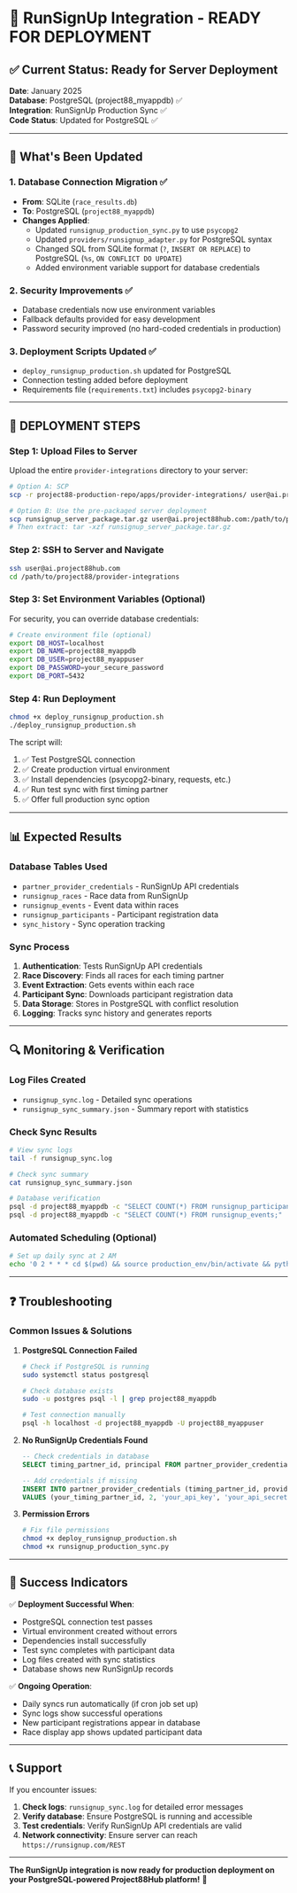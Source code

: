 # 🚀 RunSignUp Integration - READY FOR DEPLOYMENT

## ✅ **Current Status: Ready for Server Deployment**

**Date**: January 2025  
**Database**: PostgreSQL (project88_myappdb) ✅  
**Integration**: RunSignUp Production Sync ✅  
**Code Status**: Updated for PostgreSQL ✅  

---

## 🎯 **What's Been Updated**

### **1. Database Connection Migration ✅**
- **From**: SQLite (`race_results.db`) 
- **To**: PostgreSQL (`project88_myappdb`)
- **Changes Applied**:
  - Updated `runsignup_production_sync.py` to use `psycopg2`
  - Updated `providers/runsignup_adapter.py` for PostgreSQL syntax
  - Changed SQL from SQLite format (`?`, `INSERT OR REPLACE`) to PostgreSQL (`%s`, `ON CONFLICT DO UPDATE`)
  - Added environment variable support for database credentials

### **2. Security Improvements ✅**
- Database credentials now use environment variables
- Fallback defaults provided for easy development
- Password security improved (no hard-coded credentials in production)

### **3. Deployment Scripts Updated ✅**
- `deploy_runsignup_production.sh` updated for PostgreSQL
- Connection testing added before deployment
- Requirements file (`requirements.txt`) includes `psycopg2-binary`

---

## 🚀 **DEPLOYMENT STEPS**

### **Step 1: Upload Files to Server**
Upload the entire `provider-integrations` directory to your server:

```bash
# Option A: SCP
scp -r project88-production-repo/apps/provider-integrations/ user@ai.project88hub.com:/path/to/project88/

# Option B: Use the pre-packaged server deployment
scp runsignup_server_package.tar.gz user@ai.project88hub.com:/path/to/project88/
# Then extract: tar -xzf runsignup_server_package.tar.gz
```

### **Step 2: SSH to Server and Navigate**
```bash
ssh user@ai.project88hub.com
cd /path/to/project88/provider-integrations
```

### **Step 3: Set Environment Variables (Optional)**
For security, you can override database credentials:
```bash
# Create environment file (optional)
export DB_HOST=localhost
export DB_NAME=project88_myappdb
export DB_USER=project88_myappuser
export DB_PASSWORD=your_secure_password
export DB_PORT=5432
```

### **Step 4: Run Deployment**
```bash
chmod +x deploy_runsignup_production.sh
./deploy_runsignup_production.sh
```

The script will:
1. ✅ Test PostgreSQL connection
2. ✅ Create production virtual environment 
3. ✅ Install dependencies (psycopg2-binary, requests, etc.)
4. ✅ Run test sync with first timing partner
5. ✅ Offer full production sync option

---

## 📊 **Expected Results**

### **Database Tables Used**
- `partner_provider_credentials` - RunSignUp API credentials
- `runsignup_races` - Race data from RunSignUp
- `runsignup_events` - Event data within races
- `runsignup_participants` - Participant registration data
- `sync_history` - Sync operation tracking

### **Sync Process**
1. **Authentication**: Tests RunSignUp API credentials
2. **Race Discovery**: Finds all races for each timing partner
3. **Event Extraction**: Gets events within each race
4. **Participant Sync**: Downloads participant registration data
5. **Data Storage**: Stores in PostgreSQL with conflict resolution
6. **Logging**: Tracks sync history and generates reports

---

## 🔍 **Monitoring & Verification**

### **Log Files Created**
- `runsignup_sync.log` - Detailed sync operations
- `runsignup_sync_summary.json` - Summary report with statistics

### **Check Sync Results**
```bash
# View sync logs
tail -f runsignup_sync.log

# Check sync summary
cat runsignup_sync_summary.json

# Database verification
psql -d project88_myappdb -c "SELECT COUNT(*) FROM runsignup_participants;"
psql -d project88_myappdb -c "SELECT COUNT(*) FROM runsignup_events;"
```

### **Automated Scheduling (Optional)**
```bash
# Set up daily sync at 2 AM
echo '0 2 * * * cd $(pwd) && source production_env/bin/activate && python runsignup_production_sync.py >> sync_cron.log 2>&1' | crontab -
```

---

## ❓ **Troubleshooting**

### **Common Issues & Solutions**

1. **PostgreSQL Connection Failed**
   ```bash
   # Check if PostgreSQL is running
   sudo systemctl status postgresql
   
   # Check database exists
   sudo -u postgres psql -l | grep project88_myappdb
   
   # Test connection manually
   psql -h localhost -d project88_myappdb -U project88_myappuser
   ```

2. **No RunSignUp Credentials Found**
   ```sql
   -- Check credentials in database
   SELECT timing_partner_id, principal FROM partner_provider_credentials WHERE provider_id = 2;
   
   -- Add credentials if missing
   INSERT INTO partner_provider_credentials (timing_partner_id, provider_id, principal, secret)
   VALUES (your_timing_partner_id, 2, 'your_api_key', 'your_api_secret');
   ```

3. **Permission Errors**
   ```bash
   # Fix file permissions
   chmod +x deploy_runsignup_production.sh
   chmod +x runsignup_production_sync.py
   ```

---

## 🎉 **Success Indicators**

✅ **Deployment Successful When**:
- PostgreSQL connection test passes
- Virtual environment created without errors
- Dependencies install successfully
- Test sync completes with participant data
- Log files created with sync statistics
- Database shows new RunSignUp records

✅ **Ongoing Operation**:
- Daily syncs run automatically (if cron job set up)
- Sync logs show successful operations
- New participant registrations appear in database
- Race display app shows updated participant data

---

## 📞 **Support**

If you encounter issues:
1. **Check logs**: `runsignup_sync.log` for detailed error messages
2. **Verify database**: Ensure PostgreSQL is running and accessible
3. **Test credentials**: Verify RunSignUp API credentials are valid
4. **Network connectivity**: Ensure server can reach `https://runsignup.com/REST`

---

**The RunSignUp integration is now ready for production deployment on your PostgreSQL-powered Project88Hub platform!** 🚀 
